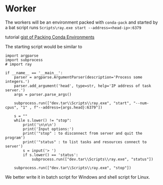 # Worker
The workers will be an environment packed with `conda-pack` and started
by a bat script runs `Scripts\ray.exe start --address=<head-ip>:6379`

tutorial [gist of Packing Conda Environments](https://gist.github.com/pmbaumgartner/2626ce24adb7f4030c0075d2b35dda32)

The starting script would be similar to
```py3
import argparse
import subprocess
# import ray

if __name__ == '__main__':
	parser = argparse.ArgumentParser(description='Process some integers.')
	parser.add_argument('head', type=str, help='IP address of task server.')
	args = parser.parse_args()

	subprocess.run(["dev.tar\\Scripts\\ray.exe", "start", "--num-cpus", "1" , f"--address={args.head}:6379"])

	s = ""
	while s.lower() != "stop":
		print('\n\n\n')
		print('Input options:')
		print('"stop" : to disconnect from server and quit the program')
		print('"status" : to list tasks and resources connect to server')
		s = input('> ')
		if s.lower() == 'status':
			subprocess.run(["dev.tar\\Scripts\\ray.exe", "status"])

	subprocess.run(["dev.tar\\Scripts\\ray.exe", "stop"])
```

We better write it in batch script for Windows and shell script for Linux.